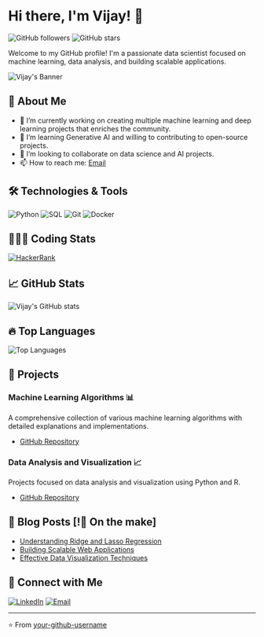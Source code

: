 # Hi there, I'm Vijay! 👋

![GitHub followers](https://img.shields.io/github/followers/vijayvithushan?style=social)
![GitHub stars](https://img.shields.io/github/stars/vijayvithushan?style=social)

Welcome to my GitHub profile! I'm a passionate data scientist focused on machine learning, data analysis, and building scalable applications.

![Vijay's Banner](https://your-banner-image-url.com/banner.jpg)

## 🚀 About Me

- 🔭 I’m currently working on creating multiple machine learning and deep learning projects that enriches the community.
- 🌱 I’m learning Generative AI and willing to contributing to open-source projects.
- 👯 I’m looking to collaborate on data science and AI projects.
- 📫 How to reach me: [Email](mailto:vijayv.info@gmail.com)

## 🛠️ Technologies & Tools

![Python](https://img.shields.io/badge/Python-3670A0?style=for-the-badge&logo=python&logoColor=ffdd54)
![SQL](https://img.shields.io/badge/SQL-4479A1?style=for-the-badge&logo=postgresql&logoColor=white)
![Git](https://img.shields.io/badge/Git-F05032?style=for-the-badge&logo=git&logoColor=white)
![Docker](https://img.shields.io/badge/Docker-2496ED?style=for-the-badge&logo=docker&logoColor=white)

## 👨🏻‍💻 Coding Stats
[![HackerRank](https://img.shields.io/badge/HackerRank-2EC866?style=for-the-badge&logo=hackerrank&logoColor=white)](https://www.hackerrank.com/profile/vijayv_info)

## 📈 GitHub Stats

![Vijay's GitHub stats](https://github-readme-stats.vercel.app/api?username=vijayvithushan&show_icons=true&theme=radical)

## 🔥 Top Languages

![Top Languages](https://github-readme-stats.vercel.app/api/top-langs/?username=vijayvithushan&layout=compact&theme=radical)

## 💼 Projects

### Machine Learning Algorithms 📊

A comprehensive collection of various machine learning algorithms with detailed explanations and implementations.

- [GitHub Repository](https://github.com/vijayvithushan/Machine_Learning)

### Data Analysis and Visualization 📈

Projects focused on data analysis and visualization using Python and R.

- [GitHub Repository](https://github.com/vijayvithushan/Data_Analysis_Visualization)

## 📝 Blog Posts [!🚧 On the make]

- [Understanding Ridge and Lasso Regression](https://your-blog-url.com/ridge-lasso)
- [Building Scalable Web Applications](https://your-blog-url.com/scalable-web-apps)
- [Effective Data Visualization Techniques](https://your-blog-url.com/data-visualization)

## 🤝 Connect with Me

[![LinkedIn](https://img.shields.io/badge/LinkedIn-0077B5?style=for-the-badge&logo=linkedin&logoColor=white)](https://www.linkedin.com/in/vijayvithushan/)
[![Email](https://img.shields.io/badge/Email-D14836?style=for-the-badge&logo=gmail&logoColor=white)](mailto:vijayv.info@gmail.com)

---

⭐️ From [your-github-username](https://github.com/vijayvithushan)


<!---
vijayvithushan/vijayvithushan is a ✨ special ✨ repository because its `README.md` (this file) appears on your GitHub profile.
You can click the Preview link to take a look at your changes.
--->
